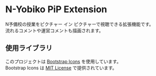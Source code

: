 # N-Yobiko PiP Extension

N予備校の授業をピクチャー イン ピクチャーで視聴できる拡張機能です。  
流れるコメントや運営コメントも描画されます。

## 使用ライブラリ

このプロジェクトは [Bootstrap Icons](https://icons.getbootstrap.com/) を使用しています。  
Bootstrap Icons は [MIT License](https://github.com/twbs/icons/blob/main/LICENSE) で提供されています。
